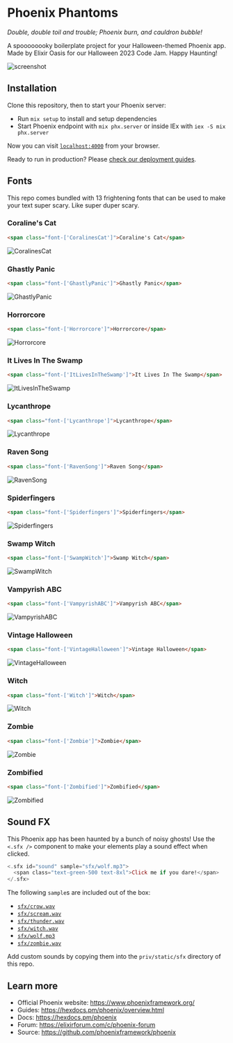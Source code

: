 # Phoenix Phantoms 

_Double, double toil and trouble; Phoenix burn, and cauldron bubble!_

A spoooooooky boilerplate project for your Halloween-themed Phoenix app. Made by Elixir Oasis for our Halloween 2023 Code Jam. Happy Haunting!

![screenshot](./guides/assets/images/screenshot.png)

## Installation

Clone this repository, then to start your Phoenix server:

  * Run `mix setup` to install and setup dependencies
  * Start Phoenix endpoint with `mix phx.server` or inside IEx with `iex -S mix phx.server`

Now you can visit [`localhost:4000`](http://localhost:4000) from your browser.

Ready to run in production? Please [check our deployment guides](https://hexdocs.pm/phoenix/deployment.html).

## Fonts

This repo comes bundled with 13 frightening fonts that can be used to make your text super scary. Like super duper scary.

### Coraline's Cat
```html
<span class="font-['CoralinesCat']">Coraline's Cat</span>
```

![CoralinesCat](./guides/assets/images/CoralinesCat.png)

### Ghastly Panic
```html
<span class="font-['GhastlyPanic']">Ghastly Panic</span>
```

![GhastlyPanic](./guides/assets/images/GhastlyPanic.png)

### Horrorcore
```html
<span class="font-['Horrorcore']">Horrorcore</span>
```

![Horrorcore](./guides/assets/images/Horrorcore.png)

### It Lives In The Swamp
```html
<span class="font-['ItLivesInTheSwamp']">It Lives In The Swamp</span>
```

![ItLivesInTheSwamp](./guides/assets/images/ItLivesInTheSwamp.png)

### Lycanthrope
```html
<span class="font-['Lycanthrope']">Lycanthrope</span>
```

![Lycanthrope](./guides/assets/images/Lycanthrope.png)

### Raven Song
```html
<span class="font-['RavenSong']">Raven Song</span>
```

![RavenSong](./guides/assets/images/RavenSong.png)

### Spiderfingers
```html
<span class="font-['Spiderfingers']">Spiderfingers</span>
```

![Spiderfingers](./guides/assets/images/Spiderfingers.png)

### Swamp Witch
```html
<span class="font-['SwampWitch']">Swamp Witch</span>
```

![SwampWitch](./guides/assets/images/SwampWitch.png)

### Vampyrish ABC
```html
<span class="font-['VampyrishABC']">Vampyrish ABC</span>
```

![VampyrishABC](./guides/assets/images/VampyrishABC.png)

### Vintage Halloween
```html
<span class="font-['VintageHalloween']">Vintage Halloween</span>
```

![VintageHalloween](./guides/assets/images/VintageHalloween.png)

### Witch
```html
<span class="font-['Witch']">Witch</span>
```

![Witch](./guides/assets/images/Witch.png)

### Zombie
```html
<span class="font-['Zombie']">Zombie</span>
```

![Zombie](./guides/assets/images/Zombie.png)

### Zombified
```html
<span class="font-['Zombified']">Zombified</span>
```

![Zombified](./guides/assets/images/Zombified.png)

## Sound FX

This Phoenix app has been haunted by a bunch of noisy ghosts! Use the `<.sfx />` component to make your elements play a sound effect when clicked.

```heex
<.sfx id="sound" sample="sfx/wolf.mp3">
  <span class="text-green-500 text-8xl">Click me if you dare!</span>
</.sfx>
```

The following `sample`s are included out of the box:

- [`sfx/crow.wav`](./priv/static/sfx/crow.wav)
- [`sfx/scream.wav`](./priv/static/sfx/scream.wav)
- [`sfx/thunder.wav`](./priv/static/sfx/thunder.wav)
- [`sfx/witch.wav`](./priv/static/sfx/witch.wav)
- [`sfx/wolf.mp3`](./priv/static/sfx/wolf.mp3)
- [`sfx/zombie.wav`](./priv/static/sfx/zombie.wav)

Add custom sounds by copying them into the `priv/static/sfx` directory of this repo.

## Learn more

  * Official Phoenix website: https://www.phoenixframework.org/
  * Guides: https://hexdocs.pm/phoenix/overview.html
  * Docs: https://hexdocs.pm/phoenix
  * Forum: https://elixirforum.com/c/phoenix-forum
  * Source: https://github.com/phoenixframework/phoenix
